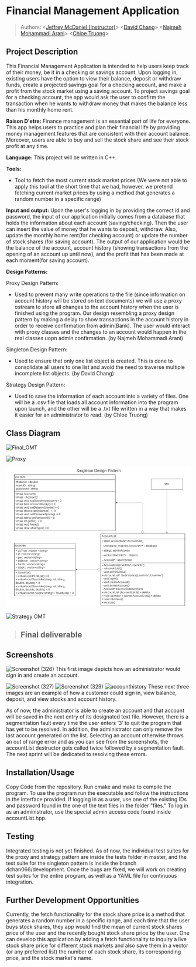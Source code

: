 # Financial Management Application

 > Authors: \<[Jeffrey McDaniel (Instructor)](https://github.com/jmcda001)\> \<[David Chang](https://github.com/dchan066-862012834)\> \<[Najmeh Mohammadi Arani](https://github.com/NaMoAr)\> \<[Chloe Truong](https://github.com/loveechloee)\>
 
## Project Description

This Financial Management Application is intended to help users keep track of their money, be it in a checking or savings account. Upon logging in, existing users have the option to view their balance, deposit or withdraw funds, create a projected savings goal for a checking account, and make a profit from the stock market using a saving account.
To project savings goal for a checking account, the app would ask the user to confirm the transaction when he wants to withdraw money that makes the balance less than his monthly home rent. 

**Raison D'etre:**
Finance management is an essential part of life for everyone. This app helps users to practice and plan their financial life by providing money management features that are consistent with their account balance.  Moreover, users are able to buy and sell the stock share and see their stock profit at any time. 

**Language:**
This project will be written in C++.

**Tools:**
* Tool to fetch the most current stock market prices (We were not able to apply this tool at the short time that we had, however, we pretend fetching current market prices by using a method that generates a random number in a specific range)

**Input and output:**
Upon the user's logging in by providing the correct id and password, the input of our application initially comes from a database that holds the information about each account (saving/checking). Then the user can insert the value of money that he wants to deposit, withdraw. Also, update the monthly home rent(for checking account) or update the number of stock shares (for saving account).
The output of our application would be the balance of the account, account history (showing transactions from the opening of an account up until now), and the profit that has been made at each moment(for saving account).


**Design Patterns:**

Proxy Design Pattern: 
 * Used to prevent many write operations to the file (since information on account history will be stored on text documents) we will use a proxy ostream to store all changes to the account history when the user is finished using the program. Our design resembling a proxy design pattern by making a delay to show transactions in the account history in order to receive confirmation from admin(Bank). The user would interact with proxy classes and the changes to an account would happen in the real classes uopn admin confirmation. (by Najmeh Mohammadi Arani)

Singleton Design Pattern:
 * Used to ensure that only one list object is created. This is done to consolidate all users to one list and avoid the need to traverse multiple incomplete list objects. (by David Chang)

Strategy Design Pattern: 
 * Used to save the information of each account into a variety of files. One will be a .csv file that loads all account information into the program upon launch, and the other will be a .txt file written in a way that makes it easier for an administrator to read. (by Chloe Truong)

## Class Diagram

![Final_OMT](https://user-images.githubusercontent.com/56089475/91478566-f398dd80-e854-11ea-99cc-6cdc4fab1813.png)

![Proxy](https://user-images.githubusercontent.com/59351131/91477564-60ab7380-e853-11ea-84f1-8e6d1f8764c0.png)

![Singleton](https://github.com/dchan066-862012834/CS100_Final_Project/blob/main/UMLF.PNG)

![Strategy OMT](https://user-images.githubusercontent.com/56089475/91478564-f1cf1a00-e854-11ea-80d7-b76214e9a9dc.png)


 > ## Final deliverable
 ## Screenshots
![Screenshot (326)](https://user-images.githubusercontent.com/56089475/91605275-0d095a80-e925-11ea-9618-6bb2d776e427.png)
This first image depicts how an administrator would sign in and create an account. 

![Screenshot (327)](https://user-images.githubusercontent.com/56089475/91605277-0da1f100-e925-11ea-9b3b-01e29cf7f85e.png)
![Screenshot (329)](https://user-images.githubusercontent.com/56089475/91605278-0e3a8780-e925-11ea-88d9-d5635ba36b22.png)
![accounthistory](https://user-images.githubusercontent.com/59351131/91610782-bf91eb00-e92e-11ea-823f-0765ea9c90d7.JPG)
These next three images are an example of how a customer could sign in, view balance, deposit, and view stocks and account history.

As of now, the administrator is able to create an account and that account will be saved in the next entry of its designated text file. However, there is a segmentation fault every time the user enters ‘3’ to quit the program that has yet to be resolved. In addition, the administrator can only remove the last account generated on the list. Selecting an account otherwise throws an out of range error and as you can see from the screenshots, the accountList destructor gets called twice followed by a segmentation fault. The next sprint will be dedicated to resolving these errors.
 ## Installation/Usage
 Copy Code from the repository. Run cmake and make to compile the program. To use the program run the executable and follow the instructions in the interface provided. If logging in as a user, use one of the existing IDs and password found in the one of the text files in the folder "files." To log in as an administrator, use the special admin access code found inside accountList.hpp.
 ## Testing
 Integrated testing is not yet finished. As of now, the individual test suites for the proxy and strategy pattern are inside the tests folder in master, and the test suite for the singleton pattern is inside the branch dchan066/development. Once the bugs are fixed, we will work on creating test suites for the entire program, as well as a YAML file for continuous integration.
 ## Further Development Opportunities
 Currently, the fetch functionality for the stock share price is a method that generates a random number in a specific range, and each time that the user buys stock shares, they app would find the mean of current stock shares price of the user and the recently bought stock share price by the user. One can develop this application by adding a fetch functionality to inquiry a live stock share price for different stock markets and also save them in a vector (or any preferred list) the number of each stock share, its corresponding price, and the stock market's name.  
